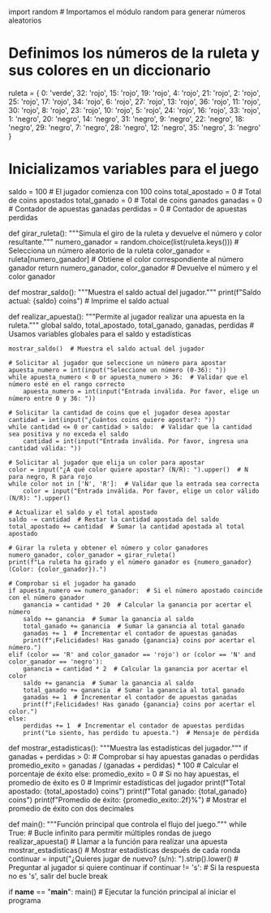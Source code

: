 import random  # Importamos el módulo random para generar números aleatorios

# Definimos los números de la ruleta y sus colores en un diccionario
ruleta = {
    0: 'verde', 32: 'rojo', 15: 'rojo', 19: 'rojo', 4: 'rojo', 21: 'rojo', 2: 'rojo', 25: 'rojo',
    17: 'rojo', 34: 'rojo', 6: 'rojo', 27: 'rojo', 13: 'rojo', 36: 'rojo', 11: 'rojo',
    30: 'rojo', 8: 'rojo', 23: 'rojo', 10: 'rojo', 5: 'rojo', 24: 'rojo', 16: 'rojo',
    33: 'rojo', 1: 'negro', 20: 'negro', 14: 'negro', 31: 'negro', 9: 'negro', 22: 'negro',
    18: 'negro', 29: 'negro', 7: 'negro', 28: 'negro', 12: 'negro', 35: 'negro', 3: 'negro'
}

# Inicializamos variables para el juego
saldo = 100  # El jugador comienza con 100 coins
total_apostado = 0  # Total de coins apostados
total_ganado = 0  # Total de coins ganados
ganadas = 0  # Contador de apuestas ganadas
perdidas = 0  # Contador de apuestas perdidas

def girar_ruleta():
    """Simula el giro de la ruleta y devuelve el número y color resultante."""
    numero_ganador = random.choice(list(ruleta.keys()))  # Selecciona un número aleatorio de la ruleta
    color_ganador = ruleta[numero_ganador]  # Obtiene el color correspondiente al número ganador
    return numero_ganador, color_ganador  # Devuelve el número y el color ganador

def mostrar_saldo():
    """Muestra el saldo actual del jugador."""
    print(f"Saldo actual: {saldo} coins")  # Imprime el saldo actual

def realizar_apuesta():
    """Permite al jugador realizar una apuesta en la ruleta."""
    global saldo, total_apostado, total_ganado, ganadas, perdidas  # Usamos variables globales para el saldo y estadísticas

    mostrar_saldo()  # Muestra el saldo actual del jugador

    # Solicitar al jugador que seleccione un número para apostar
    apuesta_numero = int(input("Seleccione un número (0-36): "))
    while apuesta_numero < 0 or apuesta_numero > 36:  # Validar que el número esté en el rango correcto
        apuesta_numero = int(input("Entrada inválida. Por favor, elige un número entre 0 y 36: "))

    # Solicitar la cantidad de coins que el jugador desea apostar
    cantidad = int(input("¿Cuántos coins quiere apostar?: "))
    while cantidad <= 0 or cantidad > saldo:  # Validar que la cantidad sea positiva y no exceda el saldo
        cantidad = int(input("Entrada inválida. Por favor, ingresa una cantidad válida: "))

    # Solicitar al jugador que elija un color para apostar
    color = input("¿A qué color quiere apostar? (N/R): ").upper()  # N para negro, R para rojo
    while color not in ['N', 'R']:  # Validar que la entrada sea correcta
        color = input("Entrada inválida. Por favor, elige un color válido (N/R): ").upper()

    # Actualizar el saldo y el total apostado
    saldo -= cantidad  # Restar la cantidad apostada del saldo
    total_apostado += cantidad  # Sumar la cantidad apostada al total apostado

    # Girar la ruleta y obtener el número y color ganadores
    numero_ganador, color_ganador = girar_ruleta()
    print(f"La ruleta ha girado y el número ganador es {numero_ganador} (Color: {color_ganador}).")

    # Comprobar si el jugador ha ganado
    if apuesta_numero == numero_ganador:  # Si el número apostado coincide con el número ganador
        ganancia = cantidad * 20  # Calcular la ganancia por acertar el número
        saldo += ganancia  # Sumar la ganancia al saldo
        total_ganado += ganancia  # Sumar la ganancia al total ganado
        ganadas += 1  # Incrementar el contador de apuestas ganadas
        print(f"¡Felicidades! Has ganado {ganancia} coins por acertar el número.")
    elif (color == 'R' and color_ganador == 'rojo') or (color == 'N' and color_ganador == 'negro'):
        ganancia = cantidad * 2  # Calcular la ganancia por acertar el color
        saldo += ganancia  # Sumar la ganancia al saldo
        total_ganado += ganancia  # Sumar la ganancia al total ganado
        ganadas += 1  # Incrementar el contador de apuestas ganadas
        print(f"¡Felicidades! Has ganado {ganancia} coins por acertar el color.")
    else:
        perdidas += 1  # Incrementar el contador de apuestas perdidas
        print("Lo siento, has perdido tu apuesta.")  # Mensaje de pérdida

def mostrar_estadisticas():
    """Muestra las estadísticas del jugador."""
    if ganadas + perdidas > 0:  # Comprobar si hay apuestas ganadas o perdidas
        promedio_exito = ganadas / (ganadas + perdidas) * 100  # Calcular el porcentaje de éxito
    else:
        promedio_exito = 0  # Si no hay apuestas, el promedio de éxito es 0
    # Imprimir estadísticas del jugador
    print(f"Total apostado: {total_apostado} coins")
    print(f"Total ganado: {total_ganado} coins")
    print(f"Promedio de éxito: {promedio_exito:.2f}%")  # Mostrar el promedio de éxito con dos decimales

def main():
    """Función principal que controla el flujo del juego."""
    while True:  # Bucle infinito para permitir múltiples rondas de juego
        realizar_apuesta()  # Llamar a la función para realizar una apuesta
        mostrar_estadisticas()  # Mostrar estadísticas después de cada ronda
        continuar = input("¿Quieres jugar de nuevo? (s/n): ").strip().lower()  # Preguntar al jugador si quiere continuar
        if continuar != 's':  # Si la respuesta no es 's', salir del bucle
            break

if __name__ == "__main__":
    main()  # Ejecutar la función principal al iniciar el programa
